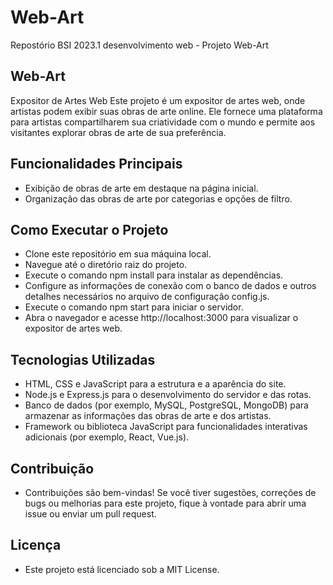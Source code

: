 # Web-Art
Repostório BSI 2023.1 desenvolvimento web - Projeto Web-Art

## Web-Art
Expositor de Artes Web
Este projeto é um expositor de artes web, onde artistas podem exibir suas obras de arte online. Ele fornece uma plataforma para artistas compartilharem sua criatividade com o mundo e permite aos visitantes explorar obras de arte de sua preferência.

## Funcionalidades Principais
* Exibição de obras de arte em destaque na página inicial.
* Organização das obras de arte por categorias e opções de filtro.

## Como Executar o Projeto
* Clone este repositório em sua máquina local.
* Navegue até o diretório raiz do projeto.
* Execute o comando npm install para instalar as dependências.
* Configure as informações de conexão com o banco de dados e outros detalhes necessários no arquivo de configuração config.js.
* Execute o comando npm start para iniciar o servidor.
* Abra o navegador e acesse http://localhost:3000 para visualizar o expositor de artes web.

## Tecnologias Utilizadas
* HTML, CSS e JavaScript para a estrutura e a aparência do site.
* Node.js e Express.js para o desenvolvimento do servidor e das rotas.
* Banco de dados (por exemplo, MySQL, PostgreSQL, MongoDB) para armazenar as informações das obras de arte e dos artistas.
* Framework ou biblioteca JavaScript para funcionalidades interativas adicionais (por exemplo, React, Vue.js).

## Contribuição
* Contribuições são bem-vindas! Se você tiver sugestões, correções de bugs ou melhorias para este projeto, fique à vontade para abrir uma issue ou enviar um pull request.

## Licença
* Este projeto está licenciado sob a MIT License.
